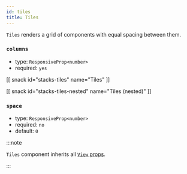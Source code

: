 ```yaml
---
id: tiles
title: Tiles
---
```


`Tiles` renders a grid of components with equal spacing between them.

### `columns`

- type: `ResponsiveProp<number>`
- required: `yes`

[[ snack id="stacks-tiles" name="Tiles" ]]

[[ snack id="stacks-tiles-nested" name="Tiles (nested)" ]]

### `space`

- type: `ResponsiveProp<number>`
- required: `no`
- default: `0`

:::note

`Tiles` component inherits all [`View` props](https://reactnative.dev/docs/view).

:::
